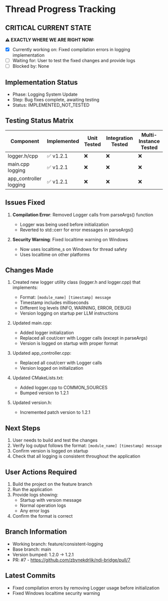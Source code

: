 # Thread Progress Tracking

## CRITICAL CURRENT STATE
**⚠️ EXACTLY WHERE WE ARE RIGHT NOW:**
- [x] Currently working on: Fixed compilation errors in logging implementation
- [ ] Waiting for: User to test the fixed changes and provide logs
- [ ] Blocked by: None

## Implementation Status
- Phase: Logging System Update
- Step: Bug fixes complete, awaiting testing
- Status: IMPLEMENTED_NOT_TESTED

## Testing Status Matrix
| Component | Implemented | Unit Tested | Integration Tested | Multi-Instance Tested | 
|-----------|------------|-------------|--------------------|-----------------------|
| logger.h/cpp | ✅ v1.2.1 | ❌ | ❌ | ❌ |
| main.cpp logging | ✅ v1.2.1 | ❌ | ❌ | ❌ |
| app_controller logging | ✅ v1.2.1 | ❌ | ❌ | ❌ |

## Issues Fixed
1. **Compilation Error**: Removed Logger calls from parseArgs() function
   - Logger was being used before initialization
   - Reverted to std::cerr for error messages in parseArgs()
   
2. **Security Warning**: Fixed localtime warning on Windows
   - Now uses localtime_s on Windows for thread safety
   - Uses localtime on other platforms

## Changes Made
1. Created new logger utility class (logger.h and logger.cpp) that implements:
   - Format: `[module_name] [timestamp] message`
   - Timestamp includes milliseconds
   - Different log levels (INFO, WARNING, ERROR, DEBUG)
   - Version logging on startup per LLM instructions

2. Updated main.cpp:
   - Added logger initialization
   - Replaced all cout/cerr with Logger calls (except in parseArgs)
   - Version is logged on startup with proper format

3. Updated app_controller.cpp:
   - Replaced all cout/cerr with Logger calls
   - Version logged on initialization

4. Updated CMakeLists.txt:
   - Added logger.cpp to COMMON_SOURCES
   - Bumped version to 1.2.1

5. Updated version.h:
   - Incremented patch version to 1.2.1

## Next Steps
1. User needs to build and test the changes
2. Verify log output follows the format: `[module_name] [timestamp] message`
3. Confirm version is logged on startup
4. Check that all logging is consistent throughout the application

## User Actions Required
1. Build the project on the feature branch
2. Run the application
3. Provide logs showing:
   - Startup with version message
   - Normal operation logs
   - Any error logs
4. Confirm the format is correct

## Branch Information
- Working branch: feature/consistent-logging  
- Base branch: main
- Version bumped: 1.2.0 → 1.2.1
- PR: #7 - https://github.com/zbynekdrlik/ndi-bridge/pull/7

## Latest Commits
- Fixed compilation errors by removing Logger usage before initialization
- Fixed Windows localtime security warning
